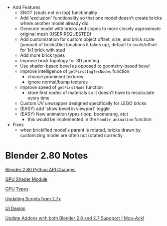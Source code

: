 * Add Features
    * SNOT (studs not on top) functionality
    * Add 'exclusion' functionality so that one model doesn’t create bricks where another model already did
    * Generate model with bricks and slopes to more closely approximate original mesh (USER REQUESTED)
    * Add customization for custom object offset, size, and brick scale (amount of bricksDict locations it takes up), default to scale/offset for 1x1 brick with stud
    * Add more brick types
    * Improve brick topology for 3D printing
    * Use shader-based bevel as opposed to geometry-based bevel
    * improve intelligence of `getFirstImgTexNodes` function
        * choose prominent textures
        * ignore normal/bump textures
    * improve speed of `getFirstNode` function
        * store first nodes of materials so it doesn't have to recalculate every time
    * Custom UV unwrapper designed specifically for LEGO bricks
    * (EASY) add 'show bevel in viewport' toggle
    * (EASY) New animation types (loop, boomerang, etc)
        * this would be implemented in the `handle_animation` function
* Fixes
    * when brickified model's parent is rotated, bricks drawn by customizing model are often not rotated correctly



# Blender 2.80 Notes


[Blender 2.80 Python API Changes](https://wiki.blender.org/wiki/Reference/Release_Notes/2.80/Python_API)

[GPU Shader Module](https://docs.blender.org/api/blender2.8/gpu.html)

[GPU Types](https://docs.blender.org/api/blender2.8/gpu.types.html)

[Updating Scripts from 2.7x](https://en.blender.org/index.php/Dev:2.8/Source/Python/UpdatingScripts)

[UI Design](https://wiki.blender.org/wiki/Reference/Release_Notes/2.80/Python_API/UI_DESIGN)

[Update Addons with both Blender 2.8 and 2.7 Supoport | Moo-Ack!](https://theduckcow.com/2019/update-addons-both-blender-28-and-27-support/)
